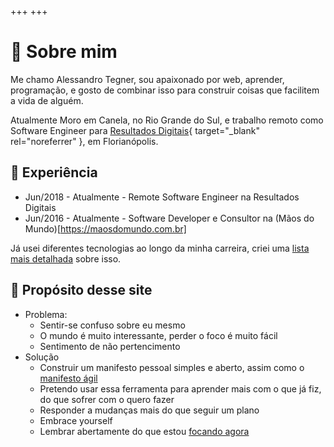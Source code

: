 +++
+++

# 👋 Sobre mim

Me chamo Alessandro Tegner, sou apaixonado por web, aprender, programação, e gosto de combinar isso para construir coisas que facilitem a vida de alguém.

Atualmente Moro em Canela, no Rio Grande do Sul, e trabalho remoto como Software Engineer para [Resultados Digitais](https://resultadosdigitais.com.br){ target="_blank" rel="noreferrer" }, em Florianópolis.


## 👔 Experiência

- Jun/2018 - Atualmente - Remote Software Engineer na Resultados Digitais
- Jun/2016 - Atualmente - Software Developer e Consultor na (Mãos do Mundo)[https://maosdomundo.com.br]

Já usei diferentes tecnologias ao longo da minha carreira, criei uma [lista mais detalhada](/techs) sobre isso.

## 🧘 Propósito desse site

- Problema:
  - Sentir-se confuso sobre eu mesmo
  - O mundo é muito interessante, perder o foco é muito fácil
  - Sentimento de não pertencimento
- Solução
  - Construir um manifesto pessoal simples e aberto, assim como o [manifesto ágil](http://agilemanifesto.org/)
  - Pretendo usar essa ferramenta para aprender mais com o que já fiz, do que sofrer com o quero fazer
  - Responder a mudanças mais do que seguir um plano
  - Embrace yourself
  - Lembrar abertamente do que estou [focando agora](/now)
